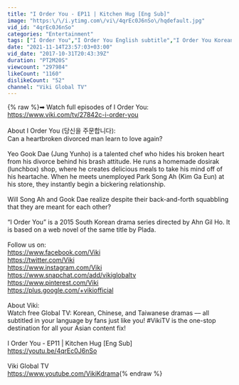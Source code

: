 ```yaml
---
title: "I Order You - EP11 | Kitchen Hug [Eng Sub]"
image: "https:\/\/i.ytimg.com\/vi\/4qrEc0J6nSo\/hqdefault.jpg"
vid_id: "4qrEc0J6nSo"
categories: "Entertainment"
tags: ["I Order You","I Order You English subtitle","I Order You Korean drama"]
date: "2021-11-14T23:57:03+03:00"
vid_date: "2017-10-31T20:43:39Z"
duration: "PT2M20S"
viewcount: "297984"
likeCount: "1160"
dislikeCount: "52"
channel: "Viki Global TV"
---
```

{% raw %}➡ Watch full episodes of I Order You:<br /><a rel="nofollow" target="blank" href="https://www.viki.com/tv/27842c-i-order-you">https://www.viki.com/tv/27842c-i-order-you</a><br /> <br />About I Order You (당신을 주문합니다):<br />Can a heartbroken divorced man learn to love again?<br /><br />Yeo Gook Dae (Jung Yunho) is a talented chef who hides his broken heart from his divorce behind his brash attitude. He runs a homemade dosirak (lunchbox) shop, where he creates delicious meals to take his mind off of his heartache. When he meets unemployed Park Song Ah (Kim Ga Eun) at his store, they instantly begin a bickering relationship.<br /><br />Will Song Ah and Gook Dae realize despite their back-and-forth squabbling that they are meant for each other?<br /><br />“I Order You” is a 2015 South Korean drama series directed by Ahn Gil Ho. It is based on a web novel of the same title by Plada.<br /><br />Follow us on:<br /><a rel="nofollow" target="blank" href="https://www.facebook.com/Viki">https://www.facebook.com/Viki</a><br /><a rel="nofollow" target="blank" href="https://twitter.com/Viki">https://twitter.com/Viki</a><br /><a rel="nofollow" target="blank" href="https://www.instagram.com/Viki">https://www.instagram.com/Viki</a><br /><a rel="nofollow" target="blank" href="https://www.snapchat.com/add/vikiglobaltv">https://www.snapchat.com/add/vikiglobaltv</a><br /><a rel="nofollow" target="blank" href="https://www.pinterest.com/Viki">https://www.pinterest.com/Viki</a><br /><a rel="nofollow" target="blank" href="https://plus.google.com/+vikiofficial">https://plus.google.com/+vikiofficial</a><br /><br />About Viki:<br />Watch free Global TV: Korean, Chinese, and Taiwanese dramas –– all subtitled in your language by fans just like you! #VikiTV is the one-stop destination for all your Asian content fix!<br /><br />I Order You - EP11 | Kitchen Hug [Eng Sub]<br /><a rel="nofollow" target="blank" href="https://youtu.be/4qrEc0J6nSo">https://youtu.be/4qrEc0J6nSo</a><br /><br />Viki Global TV<br /><a rel="nofollow" target="blank" href="https://www.youtube.com/VikiKdrama">https://www.youtube.com/VikiKdrama</a>{% endraw %}
